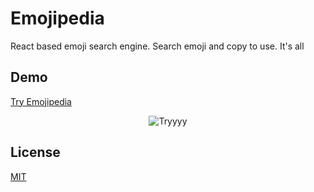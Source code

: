 # Emojipedia
React based emoji search engine. Search emoji and copy to use. It's all


## Demo

[Try Emojipedia](https://kadirmetin.github.io/emojipedia/)

<p align="center">
<img src="https://media2.giphy.com/media/3eVWK4wwsupueOdlBs/giphy.gif" alt="Tryyyy"/>
</p>

## License

[MIT](https://choosealicense.com/licenses/mit/)
